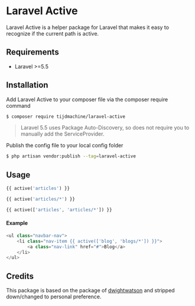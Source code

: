 # Laravel Active
Laravel Active is a helper package for Laravel that makes it easy to recognize if the current path is active.

## Requirements
- Laravel >=5.5

## Installation
Add Laravel Active to your composer file via the composer require command
```sh
$ composer require tijdmachine/laravel-active
```

> Laravel 5.5 uses Package Auto-Discovery, so does not require you to manually add the ServiceProvider.

Publish the config file to your local config folder
```sh
$ php artisan vendor:publish --tag=laravel-active
```

## Usage
```php
{{ active('articles') }}

{{ active('articles/*') }}

{{ active(['articles', 'articles/*']) }}
```

#### Example
```php
<ul class="navbar-nav">
    <li class="nav-item {{ active(['blog', 'blogs/*']) }}">
        <a class="nav-link" href="#">Blog</a>
    </li>
</ul>
```

## Credits
This package is based on the package of [dwightwatson](https://github.com/dwightwatson/active) and stripped down/changed to personal preference.